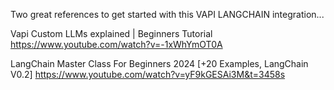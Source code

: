 Two great references to get started with this VAPI LANGCHAIN integration...

Vapi Custom LLMs explained | Beginners Tutorial
https://www.youtube.com/watch?v=-1xWhYmOT0A

LangChain Master Class For Beginners 2024 [+20 Examples, LangChain V0.2]
https://www.youtube.com/watch?v=yF9kGESAi3M&t=3458s
